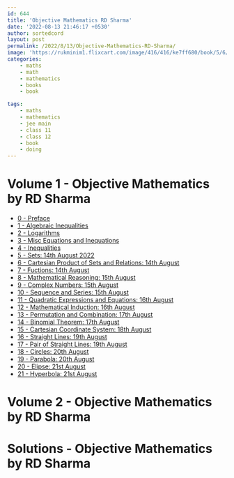 ```yaml
---
id: 644
title: 'Objective Mathematics RD Sharma'
date: '2022-08-13 21:46:17 +0530'
author: sortedcord
layout: post
permalink: /2022/8/13/Objective-Mathematics-RD-Sharma/
image: 'https://rukminim1.flixcart.com/image/416/416/ke7ff680/book/5/6/6/objective-mathematics-for-jee-main-and-other-engineering-original-imafuy6abuwbechg.jpeg'
categories:
    - maths
    - math
    - mathematics
    - books
    - book

tags:
    - maths
    - mathematics
    - jee main
    - class 11
    - class 12
    - book
    - doing
---
```


# Volume 1 - Objective Mathematics by RD Sharma

- [0 - Preface](https://drive.google.com/uc?export=download&id=19OezuwW8gaeuT6PCfroLBdMu56DHWPkn)
- [1 - Algebraic Inequalities](https://drive.google.com/uc?export=download&id=19KQz2vy8qfHgXn7XZRkFiBBjnB5ZqfRG)
- [2 - Logarithms](https://drive.google.com/uc?export=download&id=19Qi0MzlGludeURW2_w9e1lT-h6SErnGa)
- [3 - Misc Equations and Inequations](https://drive.google.com/uc?export=download&id=19W5jogHtDOeC_bYxFdiN1JPOHtkb4vBk)
- [4 - Inequalities](https://drive.google.com/uc?export=download&id=19Y7b3Hd3Y2hr7W9YCMA2tkNpko-d_GYK)
- [5 - Sets: 14th August 2022](https://drive.google.com/uc?export=download&id=19h6GvSNG_vA2D1xUrvjQDmfaRKwwS33q)
- [6 - Cartesian Product of Sets and Relations: 14th August](https://drive.google.com/uc?export=download&id=19iqImMtMi6QxNSuviWXAg8JDTETZcPJg)
- [7 - Fuctions: 14th August](https://drive.google.com/file/d/19v754SJG0ua-yL41H0EXGEd0VbuEfXo4/view?usp=sharing)
- [8 - Mathematical Reasoning: 15th August](https://drive.google.com/uc?export=download&id=1AprcqJ2v-fR9wM2cPhyvgRf22hd30pFG)
- [9 - Complex Numbers: 15th August](https://drive.google.com/uc?export=download&id=1ArcewUEEsM-553ySaRRvWcyQWjnta-z1)
- [10 - Sequence and Series: 15th August](https://drive.google.com/uc?export=download&id=1AsTGAE7kfSH3Uzl5rcraEbFqjefyVMdu)
- [11 - Quadratic Expressions and Equations: 16th August]()
- [12 - Mathematical Induction: 16th August]()
- [13 - Permutation and Combination: 17th August]()
- [14 - Binomial Theorem: 17th August]()
- [15 - Cartesian Coordinate System: 18th August]()
- [16 - Straight Lines: 19th August]()
- [17 - Pair of Straight Lines: 19th August]()
- [18 - Circles: 20th August]()
- [19 - Parabola: 20th August]()
- [20 - Elipse: 21st August]()
- [21 - Hyperbola: 21st August]()

# Volume 2 - Objective Mathematics by RD Sharma

# Solutions - Objective Mathematics by RD Sharma